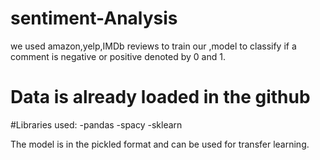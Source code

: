 # sentiment-Analysis
we used amazon,yelp,IMDb reviews to train our ,model to classify if a comment is negative or positive denoted by 0 and 1.
# Data is already loaded in the github
#Libraries used:
-pandas
-spacy
-sklearn

The model is in the pickled format and can be used  for transfer learning.
